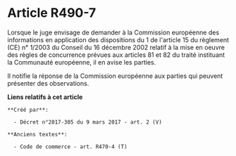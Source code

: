 # Article R490-7

Lorsque le juge envisage de demander à la Commission européenne des informations en application des dispositions du 1 de
l'article 15 du règlement (CE) n° 1/2003 du Conseil du 16 décembre 2002 relatif à la mise en oeuvre des règles de concurrence
prévues aux articles 81 et 82 du traité instituant la Communauté européenne, il en avise les parties.

Il notifie la réponse de la Commission européenne aux parties qui peuvent présenter des observations.

**Liens relatifs à cet article**

	**Créé par**:

	  - Décret n°2017-305 du 9 mars 2017 - art. 2 (V)

	**Anciens textes**:

	  - Code de commerce - art. R470-4 (T)
